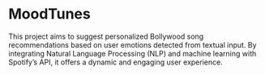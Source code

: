 # MoodTunes
This project aims to suggest personalized Bollywood song recommendations based on user emotions detected from textual input. By integrating Natural Language Processing (NLP) and machine learning with Spotify’s API, it offers a dynamic and engaging user experience.

